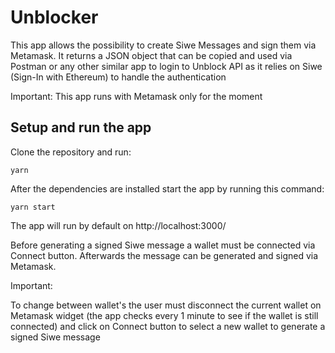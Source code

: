 # Unblocker

This app allows the possibility to create Siwe Messages and sign them via Metamask. 
It returns a JSON object that can be copied and used via Postman or any other similar app to login
to Unblock API as it relies on Siwe (Sign-In with Ethereum) to handle the authentication

Important: This app runs with Metamask only for the moment

## Setup and run the app

Clone the repository and run:

```
yarn
```

After the dependencies are installed start the app by running this command:

```
yarn start
```

The app will run by default on http://localhost:3000/

Before generating a signed Siwe message a wallet must be connected via Connect button. 
Afterwards the message can be generated and signed via Metamask.

Important:

To change between wallet's the user must disconnect the current wallet on Metamask widget 
(the app checks every 1 minute to see if the wallet is still connected) and click on Connect button to 
select a new wallet to generate a signed Siwe message